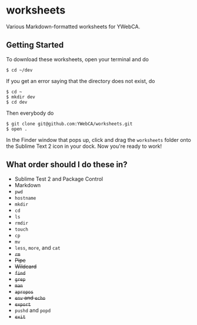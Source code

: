 # worksheets

Various Markdown-formatted worksheets for YWebCA.

## Getting Started

To download these worksheets, open your terminal and do

    $ cd ~/dev

If you get an error saying that the directory does not exist, do

    $ cd ~
    $ mkdir dev
    $ cd dev

Then everybody do

    $ git clone git@github.com:YWebCA/worksheets.git
    $ open .

In the Finder window that pops up, click and drag the `worksheets` folder onto
the Sublime Text 2 icon in your dock. Now you're ready to work!

## What order should I do these in?

* Sublime Test 2 and Package Control
* Markdown
* `pwd`
* `hostname`
* `mkdir`
* `cd`
* `ls`
* `rmdir`
* `touch`
* `cp`
* `mv`
* `less`, `more`, and `cat`
* <del>`rm`</del>
* <del>Pipe</del>
* <del>Wildcard</del>
* <del>`find`</del>
* <del>`grep`</del>
* <del>`man`</del>
* <del>`apropos`</del>
* <del>`env` and `echo`</del>
* <del>`export`</del>
* `pushd` and `popd`
* <del>`exit`</del>
